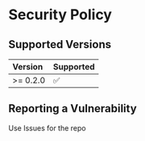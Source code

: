 # Security Policy

## Supported Versions

| Version  | Supported          |
|:---------|:-------------------|
| >= 0.2.0 | :white_check_mark: |

## Reporting a Vulnerability

Use Issues for the repo
